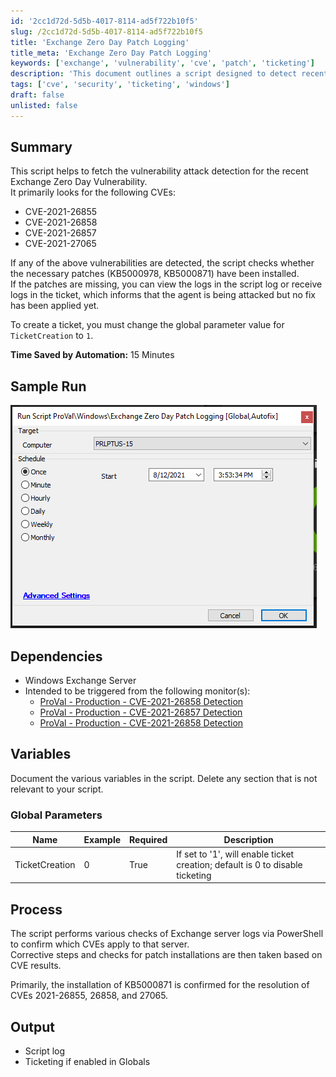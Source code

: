 ```yaml
---
id: '2cc1d72d-5d5b-4017-8114-ad5f722b10f5'
slug: /2cc1d72d-5d5b-4017-8114-ad5f722b10f5
title: 'Exchange Zero Day Patch Logging'
title_meta: 'Exchange Zero Day Patch Logging'
keywords: ['exchange', 'vulnerability', 'cve', 'patch', 'ticketing']
description: 'This document outlines a script designed to detect recent vulnerabilities associated with Exchange Server, specifically targeting CVEs related to the Zero Day vulnerability. It checks for the presence of necessary patches and can create tickets for unresolved vulnerabilities, improving response times and security management.'
tags: ['cve', 'security', 'ticketing', 'windows']
draft: false
unlisted: false
---
```


## Summary

This script helps to fetch the vulnerability attack detection for the recent Exchange Zero Day Vulnerability.  
It primarily looks for the following CVEs:

- CVE-2021-26855  
- CVE-2021-26858  
- CVE-2021-26857  
- CVE-2021-27065  

If any of the above vulnerabilities are detected, the script checks whether the necessary patches (KB5000978, KB5000871) have been installed.  
If the patches are missing, you can view the logs in the script log or receive logs in the ticket, which informs that the agent is being attacked but no fix has been applied yet.

To create a ticket, you must change the global parameter value for `TicketCreation` to `1`.

**Time Saved by Automation:** 15 Minutes

## Sample Run

![Sample Run](../../../static/img/Exchange-Zero-Day-Patch-Logging/image_1.png)

## Dependencies

- Windows Exchange Server
- Intended to be triggered from the following monitor(s):
  - [ProVal - Production - CVE-2021-26858 Detection](<../monitors/CVE-2021-26858 Detection.md>)
  - [ProVal - Production - CVE-2021-26857 Detection](<../monitors/CVE-2021-26857 Detection.md>)
  - [ProVal - Production - CVE-2021-26858 Detection](<../monitors/CVE-2021-26858 Detection.md>)

## Variables

Document the various variables in the script. Delete any section that is not relevant to your script.

### Global Parameters

| Name            | Example | Required | Description                                                                                  |
|-----------------|---------|----------|----------------------------------------------------------------------------------------------|
| TicketCreation   | 0       | True     | If set to '1', will enable ticket creation; default is 0 to disable ticketing               |

## Process

The script performs various checks of Exchange server logs via PowerShell to confirm which CVEs apply to that server.  
Corrective steps and checks for patch installations are then taken based on CVE results.  

Primarily, the installation of KB5000871 is confirmed for the resolution of CVEs 2021-26855, 26858, and 27065.

## Output

- Script log
- Ticketing if enabled in Globals


